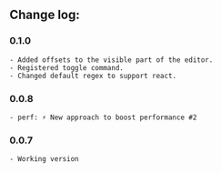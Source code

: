 ## Change log:

### 0.1.0
    - Added offsets to the visible part of the editor.
    - Registered toggle command.
    - Changed default regex to support react.

### 0.0.8
    - perf: ⚡ New approach to boost performance #2

### 0.0.7
    - Working version
